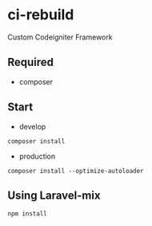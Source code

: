 # ci-rebuild
Custom Codeigniter Framework

## Required
- composer

## Start
- develop
```
composer install
```
- production
```
composer install --optimize-autoloader
```
## Using Laravel-mix
```
npm install
```

